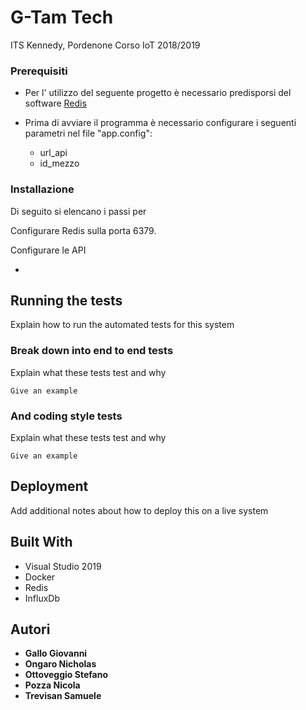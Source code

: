 # G-Tam Tech

ITS Kennedy, Pordenone
Corso IoT 2018/2019

### Prerequisiti

- Per l' utilizzo del seguente progetto è necessario predisporsi del software [Redis](https://redis.io/)

- Prima di avviare il programma è necessario configurare i seguenti parametri nel file "app.config":
  - url_api
  - id_mezzo

### Installazione

Di seguito si elencano i passi per 

Configurare Redis sulla porta 6379.

Configurare le API

- 

## Running the tests

Explain how to run the automated tests for this system

### Break down into end to end tests

Explain what these tests test and why

```
Give an example
```

### And coding style tests

Explain what these tests test and why

```
Give an example
```

## Deployment

Add additional notes about how to deploy this on a live system

## Built With

* Visual Studio 2019
* Docker
* Redis
* InfluxDb

## Autori

* **Gallo Giovanni** 
* **Ongaro Nicholas** 
* **Ottoveggio Stefano** 
* **Pozza Nicola**
* **Trevisan Samuele**


